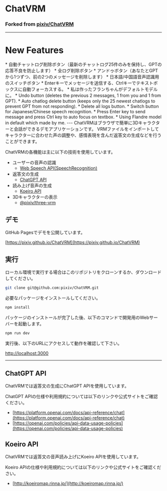 # ChatVRM
### Forked from [pixiv/ChatVRM](https://github.com/pixiv/ChatVRM)
---
# New Features
<JP>
* 自動チャットログ削除ボタン（最新のチャットログ25件のみを保持し、GPTの応答不良を防止します）
* 全ログ削除ボタン
* アンドゥボタン（あなたとGPTから1つずつ、前の2つのメッセージを削除します）
* 日本語/中国語音声認識用のスイッチボタン
* Enterキーでメッセージを送信する、Ctrlキーでテキストボックスに自動フォーカスする。
* 私は作ったフランちゃんがデフォルトモデルに。  
<EN>
* Undo button (deletes the previous 2 messages, 1 from you and 1 from GPT).
* Auto chatlog delete button (keeps only the 25 newest chatlogs to prevent GPT from not responding).
* Delete all logs button.
* Switch button for Japanese/Chinese speech recognition.
* Press Enter key to send message and press Ctrl key to auto focus on textbox.
* Using Flandre model in default which made by me.
---
ChatVRMはブラウザで簡単に3Dキャラクターと会話ができるデモアプリケーションです。
VRMファイルをインポートしてキャラクターに合わせた声の調整や、感情表現を含んだ返答文の生成などを行うことができます。

ChatVRMの各機能は主に以下の技術を使用しています。

- ユーザーの音声の認識
    - [Web Speech API(SpeechRecognition)](https://developer.mozilla.org/ja/docs/Web/API/SpeechRecognition)
- 返答文の生成
    - [ChatGPT API](https://platform.openai.com/docs/api-reference/chat)
- 読み上げ音声の生成
    - [Koeiro API](http://koeiromap.rinna.jp/)
- 3Dキャラクターの表示
    - [@pixiv/three-vrm](https://github.com/pixiv/three-vrm)


## デモ

GitHub Pagesでデモを公開しています。

[https://pixiv.github.io/ChatVRM](https://pixiv.github.io/ChatVRM)


## 実行
ローカル環境で実行する場合はこのリポジトリをクローンするか、ダウンロードしてください。

```bash
git clone git@github.com:pixiv/ChatVRM.git
```

必要なパッケージをインストールしてください。
```bash
npm install
```

パッケージのインストールが完了した後、以下のコマンドで開発用のWebサーバーを起動します。
```bash
npm run dev
```

実行後、以下のURLにアクセスして動作を確認して下さい。

[http://localhost:3000](http://localhost:3000) 


---

## ChatGPT API

ChatVRMでは返答文の生成にChatGPT APIを使用しています。

ChatGPT APIの仕様や利用規約については以下のリンクや公式サイトをご確認ください。

- [https://platform.openai.com/docs/api-reference/chat](https://platform.openai.com/docs/api-reference/chat)
- [https://openai.com/policies/api-data-usage-policies](https://openai.com/policies/api-data-usage-policies)


## Koeiro API
ChatVRMでは返答文の音声読み上げにKoeiro APIを使用しています。

Koeiro APIの仕様や利用規約については以下のリンクや公式サイトをご確認ください。

- [http://koeiromap.rinna.jp/](http://koeiromap.rinna.jp/)
